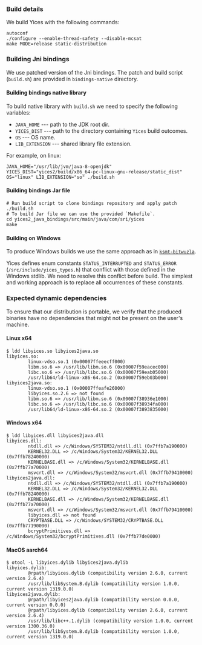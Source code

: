 ### Build details

We build Yices with the following commands:
```shell
autoconf
./configure --enable-thread-safety --disable-mcsat
make MODE=release static-distribution 
```

### Building Jni bindings
We use patched version of the Jni bindings. 
The patch and build script (`build.sh`) are provided in `bindings-native` directory.

#### Building bindings native library
To build native library with `build.sh` we need to specify the following variables:
* `JAVA_HOME` --- path to the JDK root dir.
* `YICES_DIST` --- path to the directory containing `Yices` build outcomes.
* `OS` --- OS name.
* `LIB_EXTENSION` --- shared library file extension.

For example, on linux:
```shell
JAVA_HOME="/usr/lib/jvm/java-8-openjdk" YICES_DIST="yices2/build/x86_64-pc-linux-gnu-release/static_dist" OS="linux" LIB_EXTENSION="so" ./build.sh
```

#### Building bindings Jar file
```shell
# Run build script to clone bindings repository and apply patch
./build.sh
# To build Jar file we can use the provided `Makefile`.
cd yices2_java_bindings/src/main/java/com/sri/yices
make 
```

#### Building on Windows
To produce Windows builds we use the same approach as in [`ksmt-bitwuzla`](../../ksmt-bitwuzla/dist/build.md).

Yices defines enum constants `STATUS_INTERRUPTED` and `STATUS_ERROR` (`/src/include/yices_types.h`) that conflict with those defined in the Windows stdlib.
We need to resolve this conflict before build.
The simplest and working approach is to replace all occurrences of these constants.

### Expected dynamic dependencies
To ensure that our distribution is portable, we verify that the produced binaries have no dependencies that might not be present on the user's machine.

#### Linux x64
```shell
$ ldd libyices.so libyices2java.so
libyices.so:
        linux-vdso.so.1 (0x00007ffeeecff000)
        libm.so.6 => /usr/lib/libm.so.6 (0x00007f59eacec000)
        libc.so.6 => /usr/lib/libc.so.6 (0x00007f59eab05000)
        /usr/lib64/ld-linux-x86-64.so.2 (0x00007f59eb03b000)
libyices2java.so:
        linux-vdso.so.1 (0x00007ffeafe26000)
        libyices.so.2.6 => not found
        libm.so.6 => /usr/lib/libm.so.6 (0x00007f38936e1000)
        libc.so.6 => /usr/lib/libc.so.6 (0x00007f38934fa000)
        /usr/lib64/ld-linux-x86-64.so.2 (0x00007f3893835000)
```
#### Windows x64
```shell
$ ldd libyices.dll libyices2java.dll
libyices.dll:
        ntdll.dll => /c/Windows/SYSTEM32/ntdll.dll (0x7ffb7a190000)
        KERNEL32.DLL => /c/Windows/System32/KERNEL32.DLL (0x7ffb78240000)
        KERNELBASE.dll => /c/Windows/System32/KERNELBASE.dll (0x7ffb77a70000)
        msvcrt.dll => /c/Windows/System32/msvcrt.dll (0x7ffb79410000)
libyices2java.dll:
        ntdll.dll => /c/Windows/SYSTEM32/ntdll.dll (0x7ffb7a190000)
        KERNEL32.DLL => /c/Windows/System32/KERNEL32.DLL (0x7ffb78240000)
        KERNELBASE.dll => /c/Windows/System32/KERNELBASE.dll (0x7ffb77a70000)
        msvcrt.dll => /c/Windows/System32/msvcrt.dll (0x7ffb79410000)
        libyices.dll => not found
        CRYPTBASE.DLL => /c/Windows/SYSTEM32/CRYPTBASE.DLL (0x7ffb77190000)
        bcryptPrimitives.dll => /c/Windows/System32/bcryptPrimitives.dll (0x7ffb77de0000)
```
#### MacOS aarch64
```shell
$ otool -L libyices.dylib libyices2java.dylib 
libyices.dylib:
        @rpath/libyices.dylib (compatibility version 2.6.0, current version 2.6.4)
        /usr/lib/libSystem.B.dylib (compatibility version 1.0.0, current version 1319.0.0)
libyices2java.dylib:
        @rpath/libyices2java.dylib (compatibility version 0.0.0, current version 0.0.0)
        @rpath/libyices.dylib (compatibility version 2.6.0, current version 2.6.4)
        /usr/lib/libc++.1.dylib (compatibility version 1.0.0, current version 1300.36.0)
        /usr/lib/libSystem.B.dylib (compatibility version 1.0.0, current version 1319.0.0)
```
